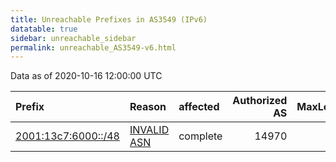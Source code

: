 ```yaml
---
title: Unreachable Prefixes in AS3549 (IPv6)
datatable: true
sidebar: unreachable_sidebar
permalink: unreachable_AS3549-v6.html
---
```


Data as of 2020-10-16 12:00:00 UTC


<div class="datatable-begin"></div>

| Prefix                                                           | Reason                                                                                                    | affected   |   Authorized AS |   MaxLength | Anchor                                         |   unreachable /48s |
|:-----------------------------------------------------------------|:----------------------------------------------------------------------------------------------------------|:-----------|----------------:|------------:|:-----------------------------------------------|-------------------:|
| [2001:13c7:6000::/48](https://stat.ripe.net/2001:13c7:6000::/48) | [INVALID ASN](https://rpki-validator.ripe.net/announcement-preview?asn=AS3549&prefix=2001:13c7:6000::/48) | complete   |           14970 |          48 | [LACNIC](unreachable_LACNIC_RPKI_Root-v6.html) |                  1 |

<div class="datatable-end"></div>